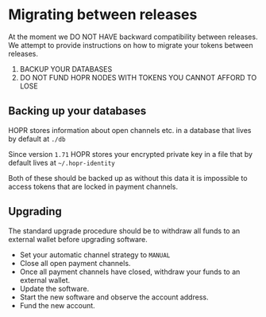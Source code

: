 # Migrating between releases

At the moment we DO NOT HAVE backward compatibility between releases. We attempt
to provide instructions on how to migrate your tokens between releases.

1. BACKUP YOUR DATABASES
2. DO NOT FUND HOPR NODES WITH TOKENS YOU CANNOT AFFORD TO LOSE

## Backing up your databases

HOPR stores information about open channels etc. in a database that lives by
default at `./db`

Since version `1.71` HOPR stores your encrypted private key in a file that by
default lives at `~/.hopr-identity`

Both of these should be backed up as without this data it is impossible to
access tokens that are locked in payment channels.

## Upgrading

The standard upgrade procedure should be to withdraw all funds to an external
wallet before upgrading software.

- Set your automatic channel strategy to `MANUAL`
- Close all open payment channels.
- Once all payment channels have closed, withdraw your funds to an external
  wallet.
- Update the software.
- Start the new software and observe the account address.
- Fund the new account.
